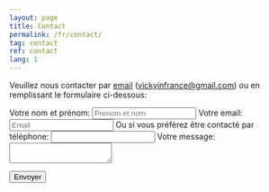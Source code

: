 ```yaml
---
layout: page
title: Contact
permalink: /fr/contact/
tag: contact
ref: contact
lang: 1
---
```


Veuillez nous contacter par [email](mailto:vickyinfrance@gmail.com) (vickyinfrance@gmail.com) ou en remplissant le formulaire ci-dessous:

<form
  action="https://formspree.io/myydvren"
  method="POST"
>
  <label>
    Votre nom et prénom:
	<input type="text" name="name" id="name" placeholder="Prenom et nom" required=""/> 
    Votre email:
    <input type="text" name="_replyto" placeholder="Email" required="">
    Ou si vous préfèrez être contacté par téléphone:
	<input type="text" name="phone" id="phone" placeholder="" />
  </label>
  <label>
    Votre message:
    <textarea name="message" placeholder="" required=""></textarea>
  </label>

  <!-- your other form fields go here -->

  <button type="submit">Envoyer</button>
</form>
